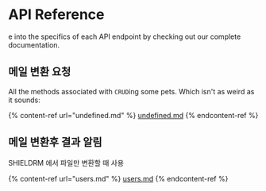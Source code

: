 # API Reference

e into the specifics of each API endpoint by checking out our complete documentation.

## 메일 변환 요청

All the methods associated with `CRUD`ing some pets. Which isn't as weird as it sounds:

{% content-ref url="undefined.md" %}
[undefined.md](undefined.md)
{% endcontent-ref %}

## 메일 변환후 결과 알림

SHIELDRM 에서 파일만 변환할 때 사용

{% content-ref url="users.md" %}
[users.md](users.md)
{% endcontent-ref %}
